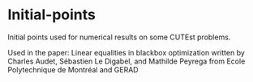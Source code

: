 Initial-points
==============

Initial points used for numerical results on some CUTEst problems.

Used in the paper:
Linear equalities in blackbox optimization
written by Charles Audet, Sébastien Le Digabel, and Mathilde Peyrega
from Ecole Polytechnique de Montréal and GERAD
